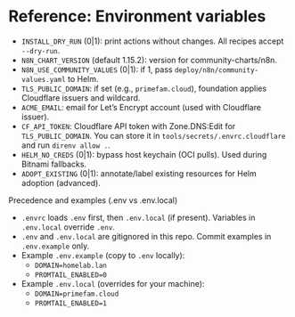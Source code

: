 # Reference: Environment variables

- `INSTALL_DRY_RUN` (0|1): print actions without changes. All recipes accept `--dry-run`.
- `N8N_CHART_VERSION` (default 1.15.2): version for community-charts/n8n.
- `N8N_USE_COMMUNITY_VALUES` (0|1): if 1, pass `deploy/n8n/community-values.yaml` to Helm.
- `TLS_PUBLIC_DOMAIN`: if set (e.g., `primefam.cloud`), foundation applies Cloudflare issuers and wildcard.
- `ACME_EMAIL`: email for Let’s Encrypt account (used with Cloudflare issuer).
- `CF_API_TOKEN`: Cloudflare API token with Zone.DNS:Edit for `TLS_PUBLIC_DOMAIN`. You can store it in `tools/secrets/.envrc.cloudflare` and run `direnv allow .`.
- `HELM_NO_CREDS` (0|1): bypass host keychain (OCI pulls). Used during Bitnami fallbacks.
- `ADOPT_EXISTING` (0|1): annotate/label existing resources for Helm adoption (advanced).

Precedence and examples (.env vs .env.local)
- `.envrc` loads `.env` first, then `.env.local` (if present). Variables in `.env.local` override `.env`.
- `.env` and `.env.local` are gitignored in this repo. Commit examples in `.env.example` only.
- Example `.env.example` (copy to `.env` locally):
  - `DOMAIN=homelab.lan`
  - `PROMTAIL_ENABLED=0`
- Example `.env.local` (overrides for your machine):
  - `DOMAIN=primefam.cloud`
  - `PROMTAIL_ENABLED=1`
